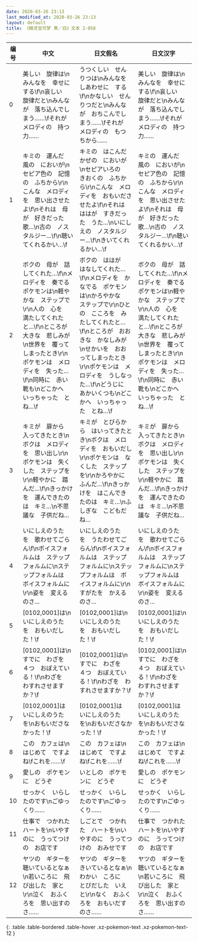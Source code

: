 ```yaml
---
date: 2020-03-26 23:13
last_modified_at: 2020-03-26 23:13
layout: default
title: 《精灵宝可梦 黑／白》文本 2-058
---
```

| 编号 | 中文 | 日文假名 | 日文汉字 |
| ---- | ---- | ---- | --- |
| 0 | 美しい　旋律は\nみんなを　幸せに　する\f\n哀しい　旋律だと\nみんなが　落ち込んでしまう……\fそれが　メロディの　持つ　力…… | うつくしい　せんりつは\nみんなを　しあわせに　する\f\nかなしい　せんりつだと\nみんなが　おちこんでしまう……\fそれが　メロディの　もつ　ちから…… | 美しい　旋律は\nみんなを　幸せに　する\f\n哀しい　旋律だと\nみんなが　落ち込んでしまう……\fそれが　メロディの　持つ　力…… |
| 1 | キミの　運んだ　風の　においが\nセピア色の　記憶の　ふちから\r\nこんな　メロディを　思い出させたよ\f\nそれは　母が　好きだった　歌…\n古の　ノスタルジー…\f\n聴いてくれるかい…\f | キミの　はこんだ　かぜの　においが\nセピアいろの　きおくの　ふちから\r\nこんな　メロディを　おもいださせたよ\f\nそれは　ははが　すきだった　うた…\nいにしえの　ノスタルジー…\f\nきいてくれるかい…\f | キミの　運んだ　風の　においが\nセピア色の　記憶の　ふちから\r\nこんな　メロディを　思い出させたよ\f\nそれは　母が　好きだった　歌…\n古の　ノスタルジー…\f\n聴いてくれるかい…\f |
| 2 | ボクの　母が　話してくれた…\f\nメロディを　奏でる　ポケモンは\n軽やかな　ステップで\r\n人の　心を　満たしてくれたと…\f\nところが　大きな　悲しみが\n世界を　覆ってしまったとき\r\nポケモンは　メロディを　失った…\f\n同時に　赤い靴も\nどこかへ　いっちゃった　とね…\f | ボクの　ははが　はなしてくれた…\f\nメロディを　かなでる　ポケモンは\nかろやかな　ステップで\r\nひとの　こころを　みたしてくれたと…\f\nところが　おおきな　かなしみが\nせかいを　おおってしまったとき\r\nポケモンは　メロディを　うしなった…\f\nどうじに　あかいくつも\nどこかへ　いっちゃった　とね…\f | ボクの　母が　話してくれた…\f\nメロディを　奏でる　ポケモンは\n軽やかな　ステップで\r\n人の　心を　満たしてくれたと…\f\nところが　大きな　悲しみが\n世界を　覆ってしまったとき\r\nポケモンは　メロディを　失った…\f\n同時に　赤い靴も\nどこかへ　いっちゃった　とね…\f |
| 3 | キミが　扉から　入ってきたとき\nボクは　メロディを　思い出し\r\nポケモンは　失くした　ステップを\r\n軽やかに　踏んだ…\f\nきっかけを　運んできたのは　キミ…\n不思議な　子供だね… | キミが　とびらから　はいってきたとき\nボクは　メロディを　おもいだし\r\nポケモンは　なくした　ステップを\r\nかろやかに　ふんだ…\f\nきっかけを　はこんできたのは　キミ…\nふしぎな　こどもだね… | キミが　扉から　入ってきたとき\nボクは　メロディを　思い出し\r\nポケモンは　失くした　ステップを\r\n軽やかに　踏んだ…\f\nきっかけを　運んできたのは　キミ…\n不思議な　子供だね… |
| 4 | いにしえのうた　を　歌わせてごらん\f\nボイスフォルムは　ステップフォルムに\nステップフォルムは　ボイスフォルムに\r\n姿を　変えるのさ… | いにしえのうた　を　うたわせてごらん\f\nボイスフォルムは　ステップフォルムに\nステップフォルムは　ボイスフォルムに\r\nすがたを　かえるのさ… | いにしえのうた　を　歌わせてごらん\f\nボイスフォルムは　ステップフォルムに\nステップフォルムは　ボイスフォルムに\r\n姿を　変えるのさ… |
| 5 | [0102,0001]は\nいにしえのうた　を　おもいだした！\f | [0102,0001]は\nいにしえのうた　を　おもいだした！\f | [0102,0001]は\nいにしえのうた　を　おもいだした！\f |
| 6 | [0102,0001]は\nすでに　わざを　４つ　おぼえている！\f\nわざを　わすれさせますか？\f | [0102,0001]は\nすでに　わざを　４つ　おぼえている！\f\nわざを　わすれさせますか？\f | [0102,0001]は\nすでに　わざを　４つ　おぼえている！\f\nわざを　わすれさせますか？\f |
| 7 | [0102,0001]は　いにしえのうた　を\nおもいださなかった！\f | [0102,0001]は　いにしえのうた　を\nおもいださなかった！\f | [0102,0001]は　いにしえのうた　を\nおもいださなかった！\f |
| 8 | この　カフェは\nはじめて　ですよね\fこれを……\f | この　カフェは\nはじめて　ですよね\fこれを……\f | この　カフェは\nはじめて　ですよね\fこれを……\f |
| 9 | 愛しの　ポケモンに　どうぞ | いとしの　ポケモンに　どうぞ | 愛しの　ポケモンに　どうぞ |
| 10 | せっかく　いらしたのです\nごゆっくり…… | せっかく　いらしたのです\nごゆっくり…… | せっかく　いらしたのです\nごゆっくり…… |
| 11 | 仕事で　つかれた　ハートを\nいやすのに　うってつけの　お店です | しごとで　つかれた　ハートを\nいやすのに　うってつけの　おみせです | 仕事で　つかれた　ハートを\nいやすのに　うってつけの　お店です |
| 12 | ヤツの　ギターを　聴いているとなぁ\n若いころに　飛び出した　家と\r\n泣く　おふくろを　思い出すのさ…… | ヤツの　ギターを　きいているとなぁ\nわかい　ころに　とびだした　いえと\r\nなく　おふくろを　おもいだすのさ…… | ヤツの　ギターを　聴いているとなぁ\n若いころに　飛び出した　家と\r\n泣く　おふくろを　思い出すのさ…… |
{: .table .table-bordered .table-hover .xz-pokemon-text .xz-pokemon-text-12 }